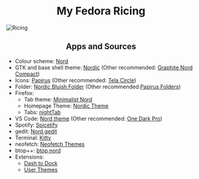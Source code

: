 <h1 align="center">My Fedora Ricing</h1>

![Ricing](README.assets/Linux_Ricing.png)

<h2 align="center">Apps and Sources</h2>

- Colour scheme: [Nord](https://github.com/arcticicestudio/nord)
- GTK and base shell theme: [Nordic](https://github.com/EliverLara/Nordic) (Other recommended: [Graphite Nord Compact](https://github.com/vinceliuice/Graphite-gtk-theme))
- Icons: [Papirus](https://github.com/PapirusDevelopmentTeam/papirus-icon-theme) (Other recommended: [Tela Circle](https://github.com/vinceliuice/Tela-circle-icon-theme))
- Folder: [Nordic Bluish Folder](https://www.pling.com/p/1733012/) (Other recommended:[Papirus Folders](https://github.com/PapirusDevelopmentTeam/papirus-folders))
- Firefox: 
  - Tab theme: [Minimalist Nord](https://github.com/canbeardig/MinimalistFox)
  - Homepage Theme: [Nordic Theme](https://github.com/EliverLara/firefox-nordic-theme)
  - Tabs: [nightTab](https://addons.mozilla.org/en-US/firefox/addon/nighttab/)
- VS Code: [Nord theme](https://marketplace.visualstudio.com/items?itemName=arcticicestudio.nord-visual-studio-code) (Other recommended: [One Dark Pro](https://marketplace.visualstudio.com/items?itemName=zhuangtongfa.Material-theme))
- Spotify: [Spicetify](https://github.com/spicetify)
- gedit: [Nord gedit](https://github.com/arcticicestudio/nord-gedit)
- Terminal: [Kitty](https://github.com/kovidgoyal/kitty)
- neofetch: [Neofetch Themes](https://github.com/chick2d/neofetch-themes/)
- btop++: [btop nord](https://github.com/aristocratos/btop)
- Extensions:
  - [Dash to Dock](https://extensions.gnome.org/extension/307/dash-to-dock/)
  - [User Themes](https://extensions.gnome.org/extension/19/user-themes/)
